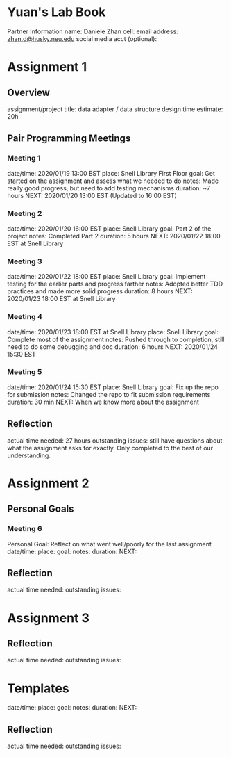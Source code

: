 # Yuan's Lab Book


Partner Information
name: Daniele Zhan
cell:
email address: zhan.d@husky.neu.edu
social media acct (optional):


# Assignment 1
## Overview
assignment/project title: data adapter / data structure design
time estimate: 20h

## Pair Programming Meetings
### Meeting 1
date/time: 2020/01/19 13:00 EST
place: Snell Library First Floor
goal: Get started on the assignment and assess what we needed to do
notes: Made really good progress, but need to add testing mechanisms
duration: ~7 hours
NEXT: 2020/01/20 13:00 EST (Updated to 16:00 EST)

### Meeting 2
date/time: 2020/01/20 16:00 EST
place: Snell Library
goal: Part 2 of the project
notes: Completed Part 2
duration: 5 hours
NEXT: 2020/01/22 18:00 EST at Snell Library

### Meeting 3
date/time: 2020/01/22 18:00 EST
place: Snell Library
goal: Implement testing for the earlier parts and progress farther
notes: Adopted better TDD practices and made more solid progress
duration: 8 hours
NEXT: 2020/01/23 18:00 EST at Snell Library

### Meeting 4
date/time: 2020/01/23 18:00 EST at Snell Library
place: Snell Library
goal: Complete most of the assignment
notes: Pushed through to completion, still need to do some debugging and doc
duration: 6 hours
NEXT: 2020/01/24 15:30 EST


### Meeting 5
date/time: 2020/01/24 15:30 EST
place: Snell Library
goal: Fix up the repo for submission
notes: Changed the repo to fit submission requirements
duration: 30 min
NEXT: When we know more about the assignment


## Reflection
actual time needed: 27 hours
outstanding issues: still have questions about what the assignment asks for
exactly. Only completed to the best of our understanding.


# Assignment 2

## Personal Goals

### Meeting 6
Personal Goal: Reflect on what went well/poorly for the last assignment
date/time:
place:
goal:
notes:
duration:
NEXT: 



## Reflection
actual time needed:
outstanding issues:





# Assignment 3




## Reflection
actual time needed:
outstanding issues:


# Templates
date/time:
place:
goal:
notes:
duration:
NEXT: 


## Reflection
actual time needed:
outstanding issues:



